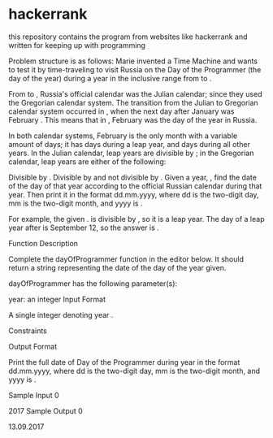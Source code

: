 # hackerrank
this repository contains the program from websites like hackerrank and written for keeping up with programming

Problem structure is as follows:
Marie invented a Time Machine and wants to test it by time-traveling to visit Russia on the Day of the Programmer (the  day of the year) during a year in the inclusive range from  to .

From  to , Russia's official calendar was the Julian calendar; since  they used the Gregorian calendar system. The transition from the Julian to Gregorian calendar system occurred in , when the next day after January  was February . This means that in , February  was the  day of the year in Russia.

In both calendar systems, February is the only month with a variable amount of days; it has  days during a leap year, and  days during all other years. In the Julian calendar, leap years are divisible by ; in the Gregorian calendar, leap years are either of the following:

Divisible by .
Divisible by  and not divisible by .
Given a year, , find the date of the  day of that year according to the official Russian calendar during that year. Then print it in the format dd.mm.yyyy, where dd is the two-digit day, mm is the two-digit month, and yyyy is .

For example, the given .  is divisible by , so it is a leap year. The  day of a leap year after  is September 12, so the answer is .

Function Description

Complete the dayOfProgrammer function in the editor below. It should return a string representing the date of the  day of the year given.

dayOfProgrammer has the following parameter(s):

year: an integer
Input Format

A single integer denoting year .

Constraints

Output Format

Print the full date of Day of the Programmer during year  in the format dd.mm.yyyy, where dd is the two-digit day, mm is the two-digit month, and yyyy is .

Sample Input 0

2017
Sample Output 0

13.09.2017
